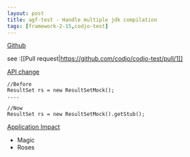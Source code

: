 ```yaml
---
layout: post
title: agf-test - Handle multiple jdk compilation
tags: [framework-2-15,codjo-test]
---
```

<u>Github</u>

see :[[Pull request|https://github.com/codjo/codjo-test/pull/1]]

<u>API change</u>
```
//Before
ResultSet rs = new ResultSetMock();
....

//Now
ResultSet rs = new ResultSetMock().getStub();

```

<u>Application Impact</u>
* Magic
* Roses
